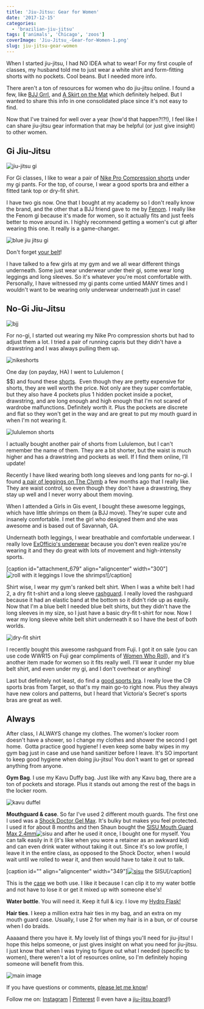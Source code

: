 ```yaml
---
title: 'Jiu-Jitsu: Gear for Women'
date: '2017-12-15'
categories:
  - 'brazilian-jiu-jitsu'
tags: ['animals', 'Chicago', 'zoos']
coverImage: 'Jiu-Jitsu_-Gear-for-Women-1.png'
slug: jiu-jitsu-gear-women
---
```


When I started jiu-jitsu, I had NO IDEA what to wear! For my first couple of classes, my husband told me to just wear a white shirt and form-fitting shorts with no pockets. Cool beans. But I needed more info.

There aren't a ton of resources for women who do jiu-jitsu online. I found a few, like [BJJ Grrl](https://bjjgrrl.wordpress.com/), and [A Skirt on the Mat](https://skirtonthemat.wordpress.com/) which definitely helped. But I wanted to share this info in one consolidated place since it's not easy to find.

Now that I've trained for well over a year (how'd that happen?!?!), I feel like I can share jiu-jitsu gear information that may be helpful (or just give insight) to other women.

## Gi Jiu-Jitsu

![jiu-jitsu gi](images/IMG_20171013_180100-768x1024.jpg)

For Gi classes, I like to wear a pair of [Nike Pro Compression shorts](https://amzn.to/2Fk2T9V) under my gi pants. For the top, of course, I wear a good sports bra and either a fitted tank top or dry-fit shirt.

I have two gis now. One that I bought at my academy so I don't really know the brand, and the other that a BJJ friend gave to me by [Fenom](https://fenomkimonos.com/products.html). I really like the Fenom gi because it's made for women, so it actually fits and just feels better to move around in. I highly recommend getting a women's cut gi after wearing this one. It really is a game-changer.

![blue jiu jitsu gi](images/IMG_20180302_175840-768x1024.jpg)

Don't forget [your belt](https://www.amazon.com/Venum-BJJ-Belt-White-A2/dp/B00B45ULSG/ref=as_li_ss_tl?crid=3KXLVWYSYO5YV&keywords=jiu+jitsu+belt&qid=1559225181&refinements=p_85:2470955011,p_72:1248957011&rnid=1248955011&rps=1&s=sporting-goods&sprefix=jiu+jitsu+gi,sporting,148&sr=1-3&linkCode=ll1&tag=kaleigh-20&linkId=785dc798e9f6b6d252bdae8d4c09ed71&language=en_US)!

I have talked to a few girls at my gym and we all wear different things underneath. Some just wear underwear under their gi, some wear long leggings and long sleeves. So it's whatever you're most comfortable with. Personally, I have witnessed my gi pants come untied MANY times and I wouldn't want to be wearing only underwear underneath just in case!

## No-Gi Jiu-Jitsu

![bjj](images/20160723_121140-e1473185145601-scaled-e1590287160110-576x1024.jpg)

For no-gi, I started out wearing my Nike Pro compression shorts but had to adjust them a lot. I tried a pair of running capris but they didn't have a drawstring and I was always pulling them up.

![nikeshorts](images/Screen-Shot-2016-09-07-at-3.44.05-PM.png)

One day (on payday, HA) I went to Lululemon ($$$$$$) and found these [shorts](https://shop.lululemon.com/p/women-shorts/Align-Short-4-MD/_/prod9201275?color=36763&clickref=1011l7yYyTgB&CID=PHG_aff).  Even though they are pretty expensive for shorts, they are well worth the price. Not only are they super comfortable, but they also have 4 pockets plus 1 hidden pocket inside a pocket, drawstring, and are long enough and high enough that I'm not scared of wardrobe malfunctions. Definitely worth it. Plus the pockets are discrete and flat so they won't get in the way and are great to put my mouth guard in when I'm not wearing it.

![lululemon shorts](images/lululemonshorts.png)

I actually bought another pair of shorts from Lululemon, but I can't remember the name of them. They are a bit shorter, but the waist is much higher and has a drawstring and pockets as well. If I find them online, I'll update!

Recently I have liked wearing both long sleeves and long pants for no-gi. I found [a pair of leggings on The Clymb](https://www.theclymb.com/Product.aspx?l=00240107003800000000&p=CLW01275&s=00000) a few months ago that I really like. They are waist control, so even though they don't have a drawstring, they stay up well and I never worry about them moving.

When I attended a Girls in Gis event, I bought these awesome leggings, which have little shrimps on them (a BJJ move). They're super cute and insanely comfortable. I met the girl who designed them and she was awesome and is based out of Savannah, GA.

Underneath both leggings, I wear breathable and comfortable underwear. I really love [ExOfficio's underwear](https://amzn.to/2FjgONz) because you don't even realize you're wearing it and they do great with lots of movement and high-intensity sports.

\[caption id="attachment_679" align="aligncenter" width="300"\]![roll with it leggings](images/IMG_20170921_205124_283-300x300.jpg) I love the shrimps!\[/caption\]

Shirt wise, I wear my gym's ranked belt shirt. When I was a white belt I had 2, a dry fit t-shirt and a long sleeve [rashguard](https://breakingmuscle.com/fitness/the-top-10-bjj-rashguards-for-women). I really loved the rashguard because it had an elastic band at the bottom so it didn't ride up as easily. Now that I'm a blue belt I needed blue belt shirts, but they didn't have the long sleeves in my size, so I just have a basic dry-fit t-shirt for now. Now I wear my long sleeve white belt shirt underneath it so I have the best of both worlds.

![dry-fit shirt](images/IMG_20171004_184958_1-768x1024.jpg)

I recently bought this awesome rashguard from Fuji. I got it on sale (you can use code WWR15 on Fuji gear compliments of [Women Who Roll](https://www.instagram.com/womenwhorollbjj/)), and it's another item made for women so it fits really well. I'll wear it under my blue belt shirt, and even under my gi, and I don't overheat or anything!

Last but definitely not least, do find a [good sports bra](https://web.archive.org/web/20161221164547/http://www.target.com:80/p/women-s-power-core-compression-racerback-sports-bra-c9-champion/-/A-50271294). I really love the C9 sports bras from Target, so that's my main go-to right now. Plus they always have new colors and patterns, but I heard that Victoria's Secret's sports bras are great as well.

## Always

After class, I ALWAYS change my clothes. The women's locker room doesn't have a shower, so I change my clothes and shower the second I get home.  Gotta practice good hygiene! I even keep some baby wipes in my gym bag just in case and use hand sanitizer before I leave. It's SO important to keep good hygiene when doing jiu-jitsu! You don't want to get or spread anything from anyone.

**Gym Bag**. I use my Kavu Duffy bag. Just like with any Kavu bag, there are a ton of pockets and storage. Plus it stands out among the rest of the bags in the locker room.

![kavu duffel](images/Screen-Shot-2016-09-07-at-3.45.03-PM-283x300.png)

**Mouthguard & case**. So far I've used 2 different mouth guards. The first one I used was a [Shock Doctor Gel Max](https://www.amazon.com/gp/product/B00IAO7WPO/ref=as_li_tl?ie=UTF8&camp=1789&creative=9325&creativeASIN=B00IAO7WPO&linkCode=as2&tag=kaleigh-20&linkId=4b1be4c2f3327d45b53eb6cdf5242a0e). It's bulky but makes you feel protected. I used it for about 8 months and then Shaun bought the [SISU Mouth Guard Max 2.4mm](https://www.amazon.com/gp/product/B01LX2DYI1/ref=as_li_tl?ie=UTF8&camp=1789&creative=9325&creativeASIN=B01LX2DYI1&linkCode=as2&tag=kaleigh-20&linkId=b85e5d8c436552b90b69e2b6a63d3552)![sisu](//ir-na.amazon-adsystem.com/e/ir?t=kaleigh-20&l=am2&o=1&a=B01LX2DYI1) and after he used it once, I bought one for myself. You can talk easily in it (it's like when you wore a retainer as an awkward kid) and can even drink water without taking it out. Since it's so low profile, I leave it in the entire class, as opposed to the Shock Doctor, when I would wait until we rolled to wear it, and then would have to take it out to talk.

\[caption id="" align="aligncenter" width="349"\][![sisu](images/71mzHL4uB6L._SL1500_.jpg)](https://amzn.to/2ZSrjB6) the SISU\[/caption\]

This is the [case](https://amzn.to/2FhjThf) we both use. I like it because I can clip it to my water bottle and not have to lose it or get it mixed up with someone else's!

**Water bottle**. You will need it. Keep it full & icy. I love my [Hydro Flask!](https://amzn.to/2ZO823F)

**Hair ties**. I keep a million extra hair ties in my bag, and an extra on my mouth guard case. Usually, I use 2 for when my hair is in a bun, or of course when I do braids.

Aaaaand there you have it. My lovely list of things you'll need for jiu-jitsu! I hope this helps someone, or just gives insight on what you need for jiu-jitsu. I just know that when I was trying to figure out what I needed (specific to women), there weren't a lot of resources online, so I'm definitely hoping someone will benefit from this.

![main image](images/Jiu-Jitsu_-Gear-for-Women-683x1024.png)

If you have questions or comments, [please let me know](https://kaleighscruggs.com/)!

Follow me on: [Instagram](https://www.instagram.com/klgh.js/) | [Pinterest](https://www.pinterest.com/kaleighscruggs/) (I even have a [jiu-jitsu board](https://www.pinterest.com/klghshaun/brazilian-jiu-jitsu/)!)
